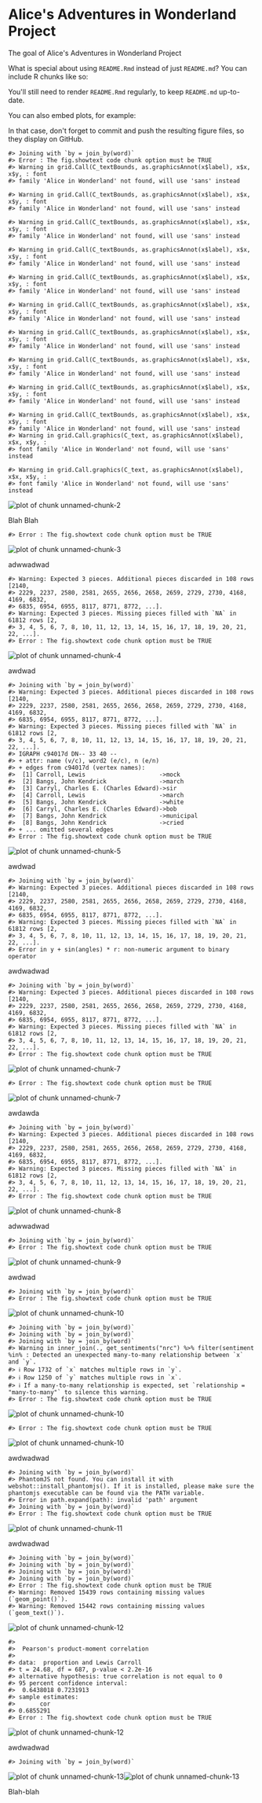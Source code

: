 <!-- README.md is generated from README.Rmd. Please edit that file -->



# Alice's Adventures in Wonderland Project

<!-- badges: start -->
<!-- badges: end -->

The goal of Alice's Adventures in Wonderland Project

What is special about using `README.Rmd` instead of just `README.md`? You can include R chunks like so:

You'll still need to render `README.Rmd` regularly, to keep `README.md` up-to-date.

You can also embed plots, for example:

In that case, don't forget to commit and push the resulting figure files, so they display on GitHub.



```
#> Joining with `by = join_by(word)`
#> Error : The fig.showtext code chunk option must be TRUE
#> Warning in grid.Call(C_textBounds, as.graphicsAnnot(x$label), x$x, x$y, : font
#> family 'Alice in Wonderland' not found, will use 'sans' instead

#> Warning in grid.Call(C_textBounds, as.graphicsAnnot(x$label), x$x, x$y, : font
#> family 'Alice in Wonderland' not found, will use 'sans' instead

#> Warning in grid.Call(C_textBounds, as.graphicsAnnot(x$label), x$x, x$y, : font
#> family 'Alice in Wonderland' not found, will use 'sans' instead

#> Warning in grid.Call(C_textBounds, as.graphicsAnnot(x$label), x$x, x$y, : font
#> family 'Alice in Wonderland' not found, will use 'sans' instead

#> Warning in grid.Call(C_textBounds, as.graphicsAnnot(x$label), x$x, x$y, : font
#> family 'Alice in Wonderland' not found, will use 'sans' instead

#> Warning in grid.Call(C_textBounds, as.graphicsAnnot(x$label), x$x, x$y, : font
#> family 'Alice in Wonderland' not found, will use 'sans' instead

#> Warning in grid.Call(C_textBounds, as.graphicsAnnot(x$label), x$x, x$y, : font
#> family 'Alice in Wonderland' not found, will use 'sans' instead

#> Warning in grid.Call(C_textBounds, as.graphicsAnnot(x$label), x$x, x$y, : font
#> family 'Alice in Wonderland' not found, will use 'sans' instead

#> Warning in grid.Call(C_textBounds, as.graphicsAnnot(x$label), x$x, x$y, : font
#> family 'Alice in Wonderland' not found, will use 'sans' instead

#> Warning in grid.Call(C_textBounds, as.graphicsAnnot(x$label), x$x, x$y, : font
#> family 'Alice in Wonderland' not found, will use 'sans' instead
#> Warning in grid.Call.graphics(C_text, as.graphicsAnnot(x$label), x$x, x$y, :
#> font family 'Alice in Wonderland' not found, will use 'sans' instead

#> Warning in grid.Call.graphics(C_text, as.graphicsAnnot(x$label), x$x, x$y, :
#> font family 'Alice in Wonderland' not found, will use 'sans' instead
```

![plot of chunk unnamed-chunk-2](figure/unnamed-chunk-2-1.png)

Blah Blah


```
#> Error : The fig.showtext code chunk option must be TRUE
```

![plot of chunk unnamed-chunk-3](figure/unnamed-chunk-3-1.png)

adwwadwad


```
#> Warning: Expected 3 pieces. Additional pieces discarded in 108 rows [2140,
#> 2229, 2237, 2580, 2581, 2655, 2656, 2658, 2659, 2729, 2730, 4168, 4169, 6832,
#> 6835, 6954, 6955, 8117, 8771, 8772, ...].
#> Warning: Expected 3 pieces. Missing pieces filled with `NA` in 61812 rows [2,
#> 3, 4, 5, 6, 7, 8, 10, 11, 12, 13, 14, 15, 16, 17, 18, 19, 20, 21, 22, ...].
#> Error : The fig.showtext code chunk option must be TRUE
```

![plot of chunk unnamed-chunk-4](figure/unnamed-chunk-4-1.png)

awdwad


```
#> Joining with `by = join_by(word)`
#> Warning: Expected 3 pieces. Additional pieces discarded in 108 rows [2140,
#> 2229, 2237, 2580, 2581, 2655, 2656, 2658, 2659, 2729, 2730, 4168, 4169, 6832,
#> 6835, 6954, 6955, 8117, 8771, 8772, ...].
#> Warning: Expected 3 pieces. Missing pieces filled with `NA` in 61812 rows [2,
#> 3, 4, 5, 6, 7, 8, 10, 11, 12, 13, 14, 15, 16, 17, 18, 19, 20, 21, 22, ...].
#> IGRAPH c94017d DN-- 33 40 -- 
#> + attr: name (v/c), word2 (e/c), n (e/n)
#> + edges from c94017d (vertex names):
#>  [1] Carroll, Lewis                     ->mock     
#>  [2] Bangs, John Kendrick               ->march    
#>  [3] Carryl, Charles E. (Charles Edward)->sir      
#>  [4] Carroll, Lewis                     ->march    
#>  [5] Bangs, John Kendrick               ->white    
#>  [6] Carryl, Charles E. (Charles Edward)->bob      
#>  [7] Bangs, John Kendrick               ->municipal
#>  [8] Bangs, John Kendrick               ->cried    
#> + ... omitted several edges
#> Error : The fig.showtext code chunk option must be TRUE
```

![plot of chunk unnamed-chunk-5](figure/unnamed-chunk-5-1.png)

awdwad


```
#> Joining with `by = join_by(word)`
#> Warning: Expected 3 pieces. Additional pieces discarded in 108 rows [2140,
#> 2229, 2237, 2580, 2581, 2655, 2656, 2658, 2659, 2729, 2730, 4168, 4169, 6832,
#> 6835, 6954, 6955, 8117, 8771, 8772, ...].
#> Warning: Expected 3 pieces. Missing pieces filled with `NA` in 61812 rows [2,
#> 3, 4, 5, 6, 7, 8, 10, 11, 12, 13, 14, 15, 16, 17, 18, 19, 20, 21, 22, ...].
#> Error in y + sin(angles) * r: non-numeric argument to binary operator
```

awdwadwad


```
#> Joining with `by = join_by(word)`
#> Warning: Expected 3 pieces. Additional pieces discarded in 108 rows [2140,
#> 2229, 2237, 2580, 2581, 2655, 2656, 2658, 2659, 2729, 2730, 4168, 4169, 6832,
#> 6835, 6954, 6955, 8117, 8771, 8772, ...].
#> Warning: Expected 3 pieces. Missing pieces filled with `NA` in 61812 rows [2,
#> 3, 4, 5, 6, 7, 8, 10, 11, 12, 13, 14, 15, 16, 17, 18, 19, 20, 21, 22, ...].
#> Error : The fig.showtext code chunk option must be TRUE
```

![plot of chunk unnamed-chunk-7](figure/unnamed-chunk-7-1.png)

```
#> Error : The fig.showtext code chunk option must be TRUE
```

![plot of chunk unnamed-chunk-7](figure/unnamed-chunk-7-2.png)

awdawda


```
#> Joining with `by = join_by(word)`
#> Warning: Expected 3 pieces. Additional pieces discarded in 108 rows [2140,
#> 2229, 2237, 2580, 2581, 2655, 2656, 2658, 2659, 2729, 2730, 4168, 4169, 6832,
#> 6835, 6954, 6955, 8117, 8771, 8772, ...].
#> Warning: Expected 3 pieces. Missing pieces filled with `NA` in 61812 rows [2,
#> 3, 4, 5, 6, 7, 8, 10, 11, 12, 13, 14, 15, 16, 17, 18, 19, 20, 21, 22, ...].
#> Error : The fig.showtext code chunk option must be TRUE
```

![plot of chunk unnamed-chunk-8](figure/unnamed-chunk-8-1.png)

adwwadwad


```
#> Joining with `by = join_by(word)`
#> Error : The fig.showtext code chunk option must be TRUE
```

![plot of chunk unnamed-chunk-9](figure/unnamed-chunk-9-1.png)

awdwad


```
#> Joining with `by = join_by(word)`
#> Error : The fig.showtext code chunk option must be TRUE
```

![plot of chunk unnamed-chunk-10](figure/unnamed-chunk-10-1.png)

```
#> Joining with `by = join_by(word)`
#> Joining with `by = join_by(word)`
#> Joining with `by = join_by(word)`
#> Warning in inner_join(., get_sentiments("nrc") %>% filter(sentiment %in% : Detected an unexpected many-to-many relationship between `x` and `y`.
#> ℹ Row 1732 of `x` matches multiple rows in `y`.
#> ℹ Row 1250 of `y` matches multiple rows in `x`.
#> ℹ If a many-to-many relationship is expected, set `relationship = "many-to-many"` to silence this warning.
#> Error : The fig.showtext code chunk option must be TRUE
```

![plot of chunk unnamed-chunk-10](figure/unnamed-chunk-10-2.png)

```
#> Error : The fig.showtext code chunk option must be TRUE
```

![plot of chunk unnamed-chunk-10](figure/unnamed-chunk-10-3.png)

awdwadwad


```
#> Joining with `by = join_by(word)`
#> PhantomJS not found. You can install it with webshot::install_phantomjs(). If it is installed, please make sure the phantomjs executable can be found via the PATH variable.
#> Error in path.expand(path): invalid 'path' argument
#> Joining with `by = join_by(word)`
#> Error : The fig.showtext code chunk option must be TRUE
```

![plot of chunk unnamed-chunk-11](figure/unnamed-chunk-11-1.png)

awdwadwad


```
#> Joining with `by = join_by(word)`
#> Joining with `by = join_by(word)`
#> Joining with `by = join_by(word)`
#> Joining with `by = join_by(word)`
#> Error : The fig.showtext code chunk option must be TRUE
#> Warning: Removed 15439 rows containing missing values (`geom_point()`).
#> Warning: Removed 15442 rows containing missing values (`geom_text()`).
```

![plot of chunk unnamed-chunk-12](figure/unnamed-chunk-12-1.png)

```
#> 
#> 	Pearson's product-moment correlation
#> 
#> data:  proportion and Lewis Carroll
#> t = 24.68, df = 687, p-value < 2.2e-16
#> alternative hypothesis: true correlation is not equal to 0
#> 95 percent confidence interval:
#>  0.6438018 0.7231913
#> sample estimates:
#>       cor 
#> 0.6855291
#> Error : The fig.showtext code chunk option must be TRUE
```

![plot of chunk unnamed-chunk-12](figure/unnamed-chunk-12-2.png)

awdwadwad


```
#> Joining with `by = join_by(word)`
```

![plot of chunk unnamed-chunk-13](figure/unnamed-chunk-13-1.png)![plot of chunk unnamed-chunk-13](figure/unnamed-chunk-13-2.png)

Blah-blah


